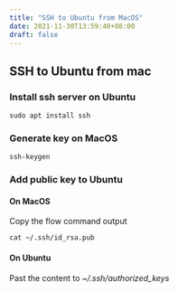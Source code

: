 ```yaml
---
title: "SSH to Ubuntu from MacOS"
date: 2021-11-30T13:59:40+08:00
draft: false
---
```


## SSH to Ubuntu from mac


### Install ssh server on Ubuntu

```
sudo apt install ssh
```

### Generate key on MacOS

```
ssh-keygen
```


### Add public key to Ubuntu


#### On MacOS

Copy the flow command output

```
cat ~/.ssh/id_rsa.pub
```

#### On Ubuntu

Past the content to *~/.ssh/authorized_keys*

